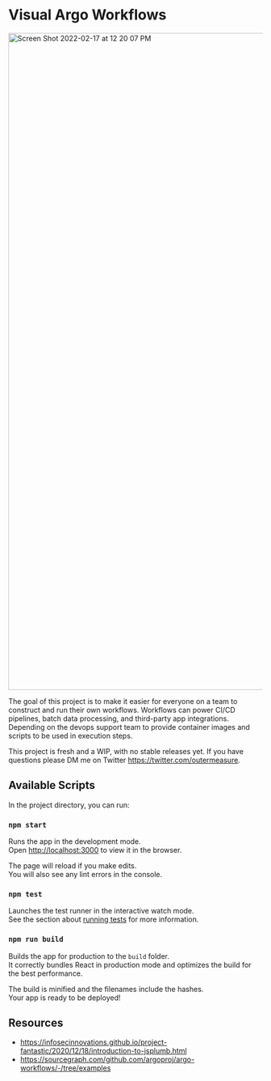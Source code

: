 # Visual Argo Workflows

<img width="1299" alt="Screen Shot 2022-02-17 at 12 20 07 PM" src="https://user-images.githubusercontent.com/849403/154455752-3bcf08f0-97d0-4c6b-9aae-0fda21b9a8ee.png">

The goal of this project is to make it easier for everyone on a team to construct and run their own workflows.
Workflows can power CI/CD pipelines, batch data processing, and third-party app integrations.  Depending on the devops support team to provide container images and scripts to be used in execution steps.

This project is fresh and a WIP, with no stable releases yet.  If you have questions please DM me on Twitter https://twitter.com/outermeasure.

## Available Scripts

In the project directory, you can run:

### `npm start`

Runs the app in the development mode.\
Open [http://localhost:3000](http://localhost:3000) to view it in the browser.

The page will reload if you make edits.\
You will also see any lint errors in the console.

### `npm test`

Launches the test runner in the interactive watch mode.\
See the section about [running tests](https://facebook.github.io/create-react-app/docs/running-tests) for more information.

### `npm run build`

Builds the app for production to the `build` folder.\
It correctly bundles React in production mode and optimizes the build for the best performance.

The build is minified and the filenames include the hashes.\
Your app is ready to be deployed!

## Resources

- https://infosecinnovations.github.io/project-fantastic/2020/12/18/introduction-to-jsplumb.html
- https://sourcegraph.com/github.com/argoproj/argo-workflows/-/tree/examples

